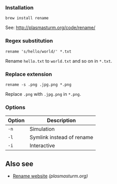 ### Installation

    brew install rename

See: <a href="http://plasmasturm.org/code/rename/" class="uri">http://plasmasturm.org/code/rename/</a>

### Regex substitution

    rename 's/hello/world/' *.txt

Rename `hello.txt` to `world.txt` and so on in `*.txt`.

### Replace extension

    rename -s .png .jpg.png *.png

Replace `.png` with `.jpg.png` in `*.png`.

### Options

<table><thead><tr class="header"><th>Option</th><th>Description</th></tr></thead><tbody><tr class="odd"><td><code>-n</code></td><td>Simulation</td></tr><tr class="even"><td><code>-l</code></td><td>Symlink instead of rename</td></tr><tr class="odd"><td><code>-i</code></td><td>Interactive</td></tr></tbody></table>

Also see
--------

-   [Rename website](http://plasmasturm.org/code/rename/) *(plasmasturm.org)*
